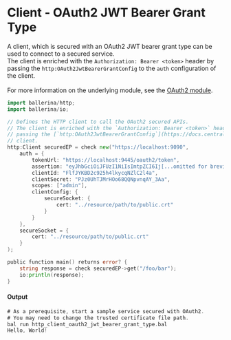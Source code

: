 # Client - OAuth2 JWT Bearer Grant Type

 A client, which is secured with an OAuth2 JWT bearer grant type can be
 used to connect to a secured service.<br/>
 The client is enriched with the `Authorization: Bearer <token>` header by
 passing the `http:OAuth2JwtBearerGrantConfig` to the `auth`
 configuration of the client.<br/><br/>
 For more information on the underlying module,
 see the [OAuth2 module](https:docs.central.ballerina.io/ballerina/oauth2/latest/).

```go
import ballerina/http;
import ballerina/io;

// Defines the HTTP client to call the OAuth2 secured APIs.
// The client is enriched with the `Authorization: Bearer <token>` header by
// passing the [`http:OAuth2JwtBearerGrantConfig`](https://docs.central.ballerina.io/ballerina/http/latest/records/OAuth2JwtBearerGrantConfig) for the `auth` configuration of the
// client.
http:Client securedEP = check new("https://localhost:9090",
    auth = {
        tokenUrl: "https://localhost:9445/oauth2/token",
        assertion: "eyJhbGciOiJFUzI1NiIsImtpZCI6Ij[...omitted for brevity...]",
        clientId: "FlfJYKBD2c925h4lkycqNZlC2l4a",
        clientSecret: "PJz0UhTJMrHOo68QQNpvnqAY_3Aa",
        scopes: ["admin"],
        clientConfig: {
            secureSocket: {
                cert: "../resource/path/to/public.crt"
            }
        }
    },
    secureSocket = {
        cert: "../resource/path/to/public.crt"
    }
);

public function main() returns error? {
    string response = check securedEP->get("/foo/bar");
    io:println(response);
}
```

#### Output

```go
# As a prerequisite, start a sample service secured with OAuth2.
# You may need to change the trusted certificate file path.
bal run http_client_oauth2_jwt_bearer_grant_type.bal
Hello, World!
```